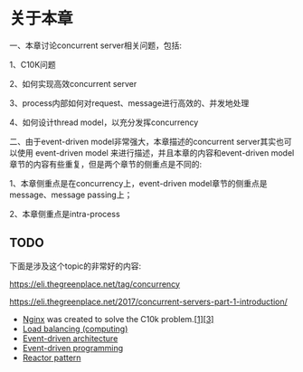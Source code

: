 # 关于本章

一、本章讨论concurrent server相关问题，包括:

1、C10K问题

2、如何实现高效concurrent server

3、process内部如何对request、message进行高效的、并发地处理

4、如何设计thread model，以充分发挥concurrency

二、由于event-driven model非常强大，本章描述的concurrent server其实也可以使用 event-driven model 来进行描述，并且本章的内容和event-driven model章节的内容有些重复，但是两个章节的侧重点是不同的:

1、本章侧重点是在concurrency上，event-driven model章节的侧重点是message、message passing上；

2、本章侧重点是intra-process



## TODO

下面是涉及这个topic的非常好的内容: 

https://eli.thegreenplace.net/tag/concurrency

https://eli.thegreenplace.net/2017/concurrent-servers-part-1-introduction/





- [Nginx](https://en.wikipedia.org/wiki/Nginx) was created to solve the C10k problem.[[1\]](https://en.wikipedia.org/wiki/C10k_problem#cite_note-C10K-1)[[3\]](https://en.wikipedia.org/wiki/C10k_problem#cite_note-aosa2:nginx-3)
- [Load balancing (computing)](https://en.wikipedia.org/wiki/Load_balancing_(computing))
- [Event-driven architecture](https://en.wikipedia.org/wiki/Event-driven_architecture)
- [Event-driven programming](https://en.wikipedia.org/wiki/Event-driven_programming)
- [Reactor pattern](https://en.wikipedia.org/wiki/Reactor_pattern)

